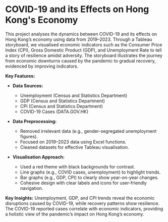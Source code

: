 # COVID-19 and its Effects on Hong Kong's Economy
This project analyses the dynamics between COVID-19 and its effects on Hong Kong’s economy using data from 2019–2023. Through a Tableau storyboard, we visualised economic indicators such as the Consumer Price Index (CPI), Gross Domestic Product (GDP), and Unemployment Rate to tell a story of resilience amidst adversity. The storyboard illustrates the journey from economic downturns caused by the pandemic to gradual recovery, evidenced by improving indicators.

**Key Features:**

- **Data Sources:**
  - Unemployment (Census and Statistics Department)
  - GDP (Census and Statistics Department)
  - CPI (Census and Statistics Department)
  - COVID-19 Cases (DATA.GOV.HK)
    
- **Data Preprocessing:**
  - Removed irrelevant data (e.g., gender-segregated unemployment figures).
  - Focused on 2019–2023 data using Excel functions.
  - Cleaned datasets for effective Tableau visualisation.
    
- **Visualisation Approach:**
  - Used a red theme with black backgrounds for contrast.
  - Line graphs (e.g., COVID cases, unemployment) to highlight trends.
  - Bar graphs (e.g., GDP, CPI) to clearly show year-on-year changes.
  - Cohesive design with clear labels and icons for user-friendly navigation.
    
**Key Insights:**
Unemployment, GDP, and CPI trends reveal the economic disruptions caused by COVID-19, while recovery patterns show resilience. The COVID-19 reported cases correlate with economic indicators, providing a holistic view of the pandemic’s impact on Hong Kong’s economy.
